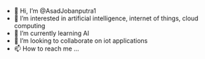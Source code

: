 - 👋 Hi, I’m @AsadJobanputra1
- 👀 I’m interested in artificial intelligence, internet of things, cloud computing
- 🌱 I’m currently learning AI 
- 💞️ I’m looking to collaborate on iot applications
- 📫 How to reach me ...

<!---
AsadJobanputra1/AsadJobanputra1 is a ✨ special ✨ repository because its `README.md` (this file) appears on your GitHub profile.
You can click the Preview link to take a look at your changes.
--->
